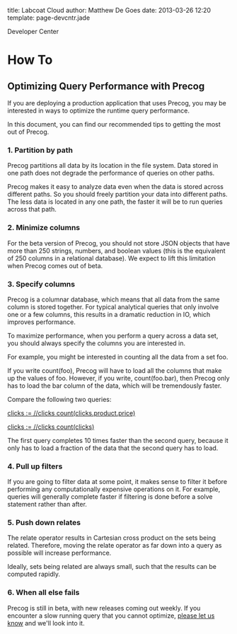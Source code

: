 title: Labcoat Cloud
author: Matthew De Goes
date: 2013-03-26 12:20
template: page-devcntr.jade

<div id="body">
    <span class="page-title">Developer Center</span>
    <h1>How To</h1>
    <h2>Optimizing Query Performance with Precog</h2>
    <p>If you are deploying a production application that uses Precog, you may be interested in ways to optimize the runtime query performance.</p>
    <p>In this document, you can find our recommended tips to getting the most out of Precog.</p>
    <h3>1. Partition by path</h3>
    <p>Precog partitions all data by its location in the file system. Data stored in one path does not degrade the performance of queries on other paths.</p>
    <p>Precog makes it easy to analyze data even when the data is stored across different paths. So you should freely partition your data into different paths. The less data is located in any one path, the faster it will be to run queries across that path.</p>
    <h3>2. Minimize columns</h3>
    <p>For the beta version of Precog, you should not store JSON objects that have more than 250 strings, numbers, and boolean values (this is the equivalent of 250 columns in a relational database). We expect to lift this limitation when Precog comes out of beta.</p>
    <h3>3. Specify columns</h3>
    <p>Precog is a columnar database, which means that all data from the same column is stored together. For typical analytical queries that only involve one or a few columns, this results in a dramatic reduction in IO, which improves performance.</p>
    <p>To maximize performance, when you perform a query across a data set, you should always specify the columns you are interested in.</p>
    <p>For example, you might be interested in counting all the data from a set foo.</p>
    <p>If you write count(foo), Precog will have to load all the columns that make up the values of foo. However, if you write, count(foo.bar), then Precog only has to load the bar column of the data, which will be tremendously faster.</p>
    <p>Compare the following two queries:</p>
    <p><a href="https://labcoat.precog.com/?q=clicks+%3A%3D+%2F%2Fclicks%0Acount(clicks.product.price)">clicks := //clicks count(clicks.product.price)</a></p>
    <p><a href="https://labcoat.precog.com/?q=clicks+%3A%3D+%2F%2Fclicks%0Acount(clicks)">clicks := //clicks count(clicks)</a></p>
    <p>The first query completes 10 times faster than the second query, because it only has to load a fraction of the data that the second query has to load.</p>
    <h3>4. Pull up filters</h3>
    <p>If you are going to filter data at some point, it makes sense to filter it before performing any computationally expensive operations on it. For example, queries will generally complete faster if filtering is done before a solve statement rather than after.</p>
    <h3>5. Push down relates</h3>
    <p>The relate operator results in Cartesian cross product on the sets being related. Therefore, moving the relate operator as far down into a query as possible will increase performance.</p>
    <p>Ideally, sets being related are always small, such that the results can be computed rapidly.</p>
    <h3>6. When all else fails</h3>
    <p>Precog is still in beta, with new releases coming out weekly. If you encounter a slow running query that you cannot optimize, <a href="https://precog.com/contact">please let us know</a> and we'll look into it.</p>
</div>